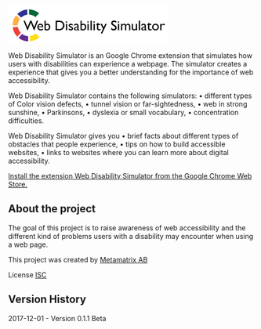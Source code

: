 ![Alt text](src/UI/img/logo_disability_simulator.png?raw=true "Web Disability Simulator")

Web Disability Simulator is an Google Chrome extension that simulates how users with disabilities can experience a webpage. The simulator creates a experience that gives you a better understanding for the importance of web accessibility.

Web Disability Simulator contains the following simulators:
•	different types of Color vision defects,
•	tunnel vision or far-sightedness,
•	web in strong sunshine,
•	Parkinsons,
•	dyslexia or small vocabulary,
•	concentration difficulties.

Web Disability Simulator gives you
•	brief facts about different types of obstacles that people experience,
•	tips on how to build accessible websites,
•	links to websites where you can learn more about digital accessibility.

[Install the extension Web Disability Simulator from the Google Chrome Web Store.](https://chrome.google.com/webstore/detail/web-disability-simulator/olioanlbgbpmdlgjnnampnnlohigkjla/) 

## About the project

The goal of this project is to raise awareness of web accessibility and the different kind of problems users with a disability may encounter when using a web page.

This project was created by [Metamatrix AB](https://www.metamatrix.se/)

License [ISC](http://opensource.org/licenses/ISC)

## Version History

2017-12-01 - Version 0.1.1 Beta